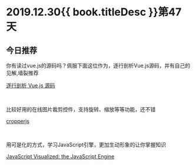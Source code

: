 # 2019.12.30{{ book.titleDesc }}第47天

## 今日推荐

你有读过vue.js的源码吗？佩服下面这位作为，逐行剖析Vue.js源码，并有自己的见解,墙裂推荐

[逐行剖析 Vue.js 源码](https://nlrx-wjc.github.io/Learn-Vue-Source-Code/)

<br />

比较好用的在线图片裁剪控件，支持旋转、缩放等等功能，还不错

[cropperjs](https://github.com/fengyuanchen/cropperjs)

<br />

用可是化的方式，学习JavaScript引擎，更加生动形象的让你掌握知识

[JavaScript Visualized: the JavaScript Engine](https://dev.to/lydiahallie/javascript-visualized-the-javascript-engine-4cdf)